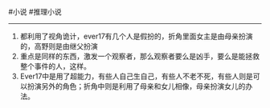 #小说 #推理小说

---

1. 都利用了视角诡计，ever17有几个人是假扮的，折角里面女主是由母亲扮演的，高野则是由继父扮演
2. 重点是同样的东西，激发一个观察者，那么观察者要么是凶手，要么是能拯救整个事件的人，这样。
3. Ever17中是用了超能力，有些人自己生自己，有些人不老不死，有些人则是可以扮演另外的角色；折角中则是利用了母亲和女儿相像，母亲扮演女儿的办法。
